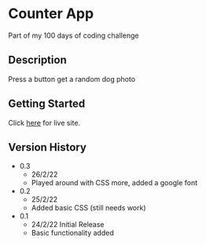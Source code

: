 # Counter App

Part of my 100 days of coding challenge

## Description

Press a button get a random dog photo

## Getting Started

Click [here](https://charlehs.github.io/RandomDogPhoto/) for live site.

## Version History

* 0.3
    * 26/2/22
    * Played around with CSS more, added a google font
* 0.2
    * 25/2/22
    * Added basic CSS (still needs work)
* 0.1
    * 24/2/22 Initial Release
    * Basic functionality added
